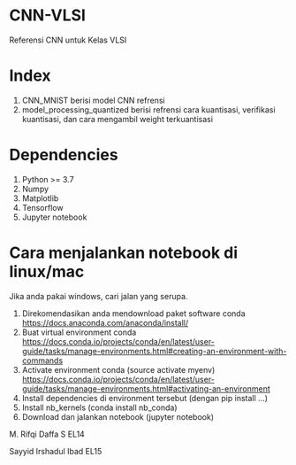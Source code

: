 # CNN-VLSI
Referensi CNN untuk Kelas VLSI

# Index
1. CNN_MNIST berisi model CNN refrensi
2. model_processing_quantized berisi refrensi cara kuantisasi, verifikasi kuantisasi, dan cara mengambil weight terkuantisasi

# Dependencies
1. Python >= 3.7
2. Numpy
3. Matplotlib
4. Tensorflow
5. Jupyter notebook

# Cara menjalankan notebook di linux/mac 
Jika anda pakai windows, cari jalan yang serupa.

1. Direkomendasikan anda mendownload paket software conda https://docs.anaconda.com/anaconda/install/
2. Buat virtual environment conda https://docs.conda.io/projects/conda/en/latest/user-guide/tasks/manage-environments.html#creating-an-environment-with-commands
3. Activate environment conda (source activate myenv) https://docs.conda.io/projects/conda/en/latest/user-guide/tasks/manage-environments.html#activating-an-environment
4. Install dependencies di environment tersebut (dengan pip install ...)
5. Install nb_kernels (conda install nb_conda)
6. Download dan jalankan notebook (jupyter notebook)


M. Rifqi Daffa S EL14

Sayyid Irshadul Ibad EL15
